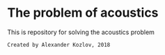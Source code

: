 # The problem of acoustics

This is repository for solving the acoustics problem

```sh                            
Created by Alexander Kozlov, 2018
```
